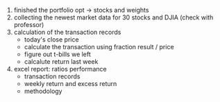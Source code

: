 1. finished the portfolio opt -> stocks and weights
2. collecting the newest market data for 30 stocks and DJIA (check with professor)
3. calculation of the transaction records
    - today's close price
    - calculate the transaction using fraction result / price
    - figure out t-bills we left
    - calcalute return last week
4. excel report: ratios performance
    - transaction records
    - weekly return and excess return
    - methodology
 

